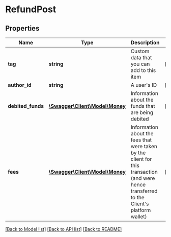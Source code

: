 # RefundPost

## Properties
Name | Type | Description | Notes
------------ | ------------- | ------------- | -------------
**tag** | **string** | Custom data that you can add to this item | [optional] 
**author_id** | **string** | A user&#39;s ID | [optional] 
**debited_funds** | [**\Swagger\Client\Model\Money**](Money.md) | Information about the funds that are being debited | [optional] 
**fees** | [**\Swagger\Client\Model\Money**](Money.md) | Information about the fees that were taken by the client for this transaction (and were hence transferred to the Client&#39;s platform wallet) | [optional] 

[[Back to Model list]](../README.md#documentation-for-models) [[Back to API list]](../README.md#documentation-for-api-endpoints) [[Back to README]](../README.md)


